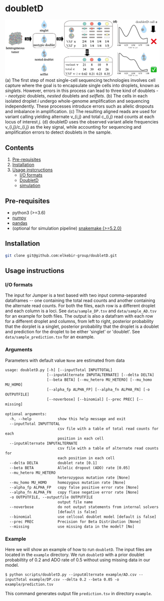# doubletD

![Overview of doubletD](doubletD_overview.png)
(a) The first step of most single-cell sequencing technologies involves cell capture where the goal is to encapsulate single cells into droplets, known as *singlets*.
However, errors in this process can lead to three kind of doublets -- *neotypic* doublets, *nested* doublets and *selflets*.
(b) The cells in each isolated droplet *i* undergo whole-genome amplification and sequencing independently.
These processes introduce errors such as allelic dropouts and imbalance in amplification.
(c) The resulting aligned reads are used for variant calling yielding alternate v_{i,j} and total c_{i,j} read counts at each locus of interest *j*.
(d) doubletD uses the observed variant allele frequencies v_{i,j}/c_{i,j} as the key signal, while accounting for sequencing and amplification errors to detect doublets in the sample.

## Contents

  1. [Pre-requisites](#pre-requisites)
  2. [Installation](#installation)
  3. [Usage instcructions](#usage)
     * [I/O formats](#io)
     * [DoubletD](#doubletD)
     * [simulation](#simulation)

<a name="pre-requisites"></a>
## Pre-requisites
+ python3 (>=3.6)
+ [numpy](https://numpy.org/doc/)
+ [pandas](https://pandas.pydata.org/pandas-docs/stable/index.html)
+ (optional for simulation pipeline) [snakemake (>=5.2.0)](https://snakemake.readthedocs.io)

<a name="installation"></a>
## Installation

```bash
git clone git@github.com:elkebir-group/doubletD.git
```

<a name="usage"></a>
## Usage instructions

<a name="io"></a>
### I/O formats
The input for Jumper is a text based with two input comma-separated dataframes -- one containing the total read counts and another containing the alternate read counts.
For both the files, each row is a different droplet and each column is a loci.
See `data/sample_DP.tsv` and `data/sample_AD.tsv` for an example for both files.
The output is also a datafram with each row for a different droplet and columns, from left to right, posterior probability that the dorplet is a singlet, posterior probability that the droplet is a doublet and prediction for the droplet to be either 'singlet' or 'doublet'.
See `data/sample_prediction.tsv` for an example.

### Arguments

Parameters with default value `None` are estimated from data

    usage: doubletD.py [-h] [--inputTotal INPUTTOTAL]
                       [--inputAlternate INPUTALTERNATE] [--delta DELTA]
                       [--beta BETA] [--mu_hetero MU_HETERO] [--mu_homo MU_HOMO]
                       [--alpha_fp ALPHA_FP] [--alpha_fn ALPHA_FN] [-o OUTPUTFILE]
                       [--noverbose] [--binomial] [--prec PREC] [--missing]

    optional arguments:
      -h, --help            show this help message and exit
      --inputTotal INPUTTOTAL
                            csv file with a table of total read counts for each
                            position in each cell
      --inputAlternate INPUTALTERNATE
                            csv file with a table of alternate read counts for
                            each position in each cell
      --delta DELTA         doublet rate [0.1]
      --beta BETA           Allelic dropout (ADO) rate [0.05]
      --mu_hetero MU_HETERO
                            heterozygous mutation rate [None]
      --mu_homo MU_HOMO     homozygous mutation rate [None]
      --alpha_fp ALPHA_FP   copy false positive error rate [None]
      --alpha_fn ALPHA_FN   copy flase negative error rate [None]
      -o OUTPUTFILE, --outputfile OUTPUTFILE
                            output file name
      --noverbose           do not output statements from internal solvers
                            [default is false]
      --binomial            use cellcoal doublet model [default is false]
      --prec PREC           Precision for Beta Distribution [None]
      --missing             use missing data in the model? [No]



### Example

Here we will show an example of how to run `doubletD`.
The input files are located in the `example` directory.
We run `doubletD` with a prior doublet probabiltity of 0.2 and ADO rate of 0.5 without using missing data in our model.

    $ python scripts/doubletD.py --inputAlternate example/AD.csv --inputTotal example/DP.csv --delta 0.2 --beta 0.05 -o example/prediction.tsv 

This command generates output file `prediction.tsv` in directory `example`.
